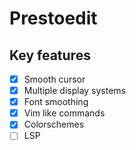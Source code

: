 # Prestoedit

## Key features

- [x] Smooth cursor
- [x] Multiple display systems
- [x] Font smoothing
- [x] Vim like commands
- [x] Colorschemes
- [ ] LSP

